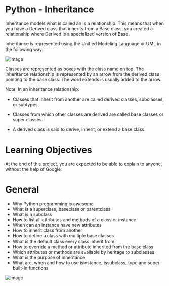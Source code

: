 # 
#  Python - Inheritance
Inheritance models what is called an is a relationship. This means that when you have a Derived class that inherits from a Base class, you created a relationship where Derived is a specialized version of Base.

Inheritance is represented using the Unified Modeling Language or UML in the following way:

![image](https://user-images.githubusercontent.com/105078661/211451984-887cf4f9-3228-456e-bf0b-9f981223d385.png)

Classes are represented as boxes with the class name on top. The inheritance relationship is represented by an arrow from the derived class pointing to the base class. The word extends is usually added to the arrow.

Note: In an inheritance relationship:

- Classes that inherit from another are called derived classes, subclasses, or subtypes.
- Classes from which other classes are derived are called base classes or super classes.

- A derived class is said to derive, inherit, or extend a base class.
# Learning Objectives
At the end of this project, you are expected to be able to explain to anyone, without the help of Google:

# General
- Why Python programming is awesome
- What is a superclass, baseclass or parentclass
- What is a subclass
- How to list all attributes and methods of a class or instance
- When can an instance have new attributes
- How to inherit class from another
- How to define a class with multiple base classes
- What is the default class every class inherit from
- How to override a method or attribute inherited from the base class
- Which attributes or methods are available by heritage to subclasses
- What is the purpose of inheritance
- What are, when and how to use isinstance, issubclass, type and super built-in functions

![image](https://user-images.githubusercontent.com/105078661/211452807-c87f4aec-4852-429f-bad3-0c74c8798a7e.png)

